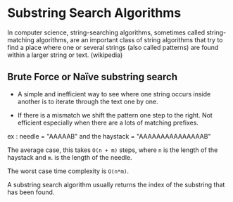 # Substring Search Algorithms

In computer science, string-searching algorithms, sometimes called string-matching algorithms, are an important class of string algorithms that try to find a place where one or several strings (also called patterns) are found within a larger string or text. (wikipedia)


## Brute Force or Naïve substring search

- A simple and inefficient way to see where one string occurs inside another is to iterate through the text one by one.

- If there is a mismatch we shift the pattern one step to the right. Not efficient especially when there are a lots of matching prefixes.

ex : needle = "AAAAAB" and the haystack = "AAAAAAAAAAAAAAAB"

The average case, this takes `O(n + m)` steps, where `n` is the length of the haystack and `m`. is the length of the needle.

The worst case time complexity is `O(n*m)`.

A substring search algorithm usually returns the index of the substring that has been found.
